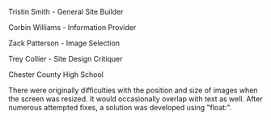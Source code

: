 Tristin Smith - General Site Builder

Corbin Williams - Information Provider

Zack Patterson - Image Selection

Trey Collier - Site Design Critiquer

Chester County High School

There were originally difficulties with the position and size of images when the screen was resized. It would occasionally overlap with text as well. After numerous attempted fixes, a solution was developed using "float:".
